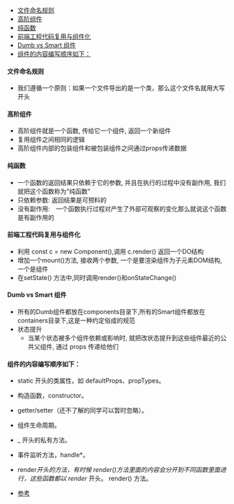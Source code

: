 <!-- @import "[TOC]" {cmd="toc" depthFrom=1 depthTo=6 orderedList=false} -->

<!-- code_chunk_output -->

- [文件命名规则](#文件命名规则)
- [高阶组件](#高阶组件)
- [纯函数](#纯函数)
- [前端工程代码复用与组件化](#前端工程代码复用与组件化)
- [Dumb vs Smart 组件](#dumb-vs-smart-组件)
- [组件的内容编写顺序如下：](#组件的内容编写顺序如下)

<!-- /code_chunk_output -->

#### 文件命名规则

- 我们遵循一个原则：如果一个文件导出的是一个类，那么这个文件名就用大写开头

#### 高阶组件

- 高阶组件就是一个函数, 传给它一个组件, 返回一个新组件
- 复用组件之间相同的逻辑
- 高阶组件内部的包装组件和被包装组件之间通过props传递数据

#### 纯函数

- 一个函数的返回结果只依赖于它的参数, 并且在执行的过程中没有副作用, 我们就把这个函数称为"纯函数"
- 只依赖参数: 返回结果是可预料的
- 没有副作用:　一个函数执行过程对产生了外部可观察的变化那么就说这个函数是有副作用的

#### 前端工程代码复用与组件化

- 利用 const c = new Component(),调用 c.render() 返回一个DO结构
- 增加一个mount()方法, 接收两个参数, 一个是要渲染组件为子元素DOM结构, 一个是组件
- 在setState() 方法中,同时调用render()和onStateChange()
  
#### Dumb vs Smart 组件

- 所有的Dumb组件都放在components目录下,所有的Smart组件都放在containers目录下,这是一种约定俗成的规范 
- 状态提升
  - 当某个状态被多个组件依赖或影响时, 就把改状态提升到这些组件最近的公共父组件, 通过 props 传递给他们 
  
#### 组件的内容编写顺序如下：

- static 开头的类属性，如 defaultProps、propTypes。
- 构造函数，constructor。
- getter/setter（还不了解的同学可以暂时忽略）。
- 组件生命周期。
- _ 开头的私有方法。
- 事件监听方法，handle*。
- render*开头的方法，有时候 render()方法里面的内容会分开到不同函数里面进行，这些函数都以 render* 开头。
render() 方法。

- [参考](http://huziketang.mangojuice.top/books/react/)